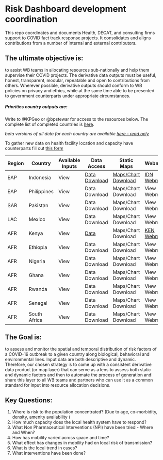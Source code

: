 # Risk Dashboard development coordination
This repo coordinates and documents Health, DECAT, and consulting firms support to COVID fact track response projects. It consolidates and aligns contributions from a number of internal and external contributors.

## The ultimate objective is:
to assist WB teams in allocating resources sub-nationally and help them supervise their COVID projects. The derivative data outputs must be useful, honest, transparent, modular, repeatable and open to contributions from others. Wherever possible, derivative outputs should conform to WB policies on privacy and ethics, while at the same time able to be presented to government counterparts under appropriate circumstances.   

##### Priorities country outputs are:
Write to @KPGeo or @bpstewar for access to the resources below. The complete list of completed countries is [here]().

*beta versions of all data for each country are available [here - read only]()*

To gather new data on health facility location and capacity have counterparts fill out [this form](https://ee.kobotoolbox.org/x/ZbDMXgiT)

|Region|Country|Available Inputs|Data Access|Static Maps|Webmap|Dashboard|
|---|---|---|---|---|---|---|
|EAP|Indonesia|View|[Data Download]()|[Maps/Chart Download]()|[IDN Webmap]()|[See Demo]()|
|EAP|Philippines|View|Data Download|Maps/Chart Download|View Webmap|See Demo|
|SAR|Pakistan|View|Data Download|Maps/Chart Download|View Webmap|See Demo|
|LAC|Mexico|View|Data Download|Maps/Chart Download|View Webmap|See Demo|
|AFR|Kenya|View|[Data]()|Maps/Chart Download|[KEN Webmap]()|---|
|AFR|Ethiopia|View|Data Download|Maps/Chart Download|View Webmap|See Demo|
|AFR|Nigeria|View|Data Download|Maps/Chart Download|View Webmap|See Demo|
|AFR|Ghana|View|Data Download|Maps/Chart Download|View Webmap|See Demo|
|AFR|Rwanda|View|Data Download|Maps/Chart Download|View Webmap|See Demo|
|AFR|Senegal|View|Data Download|Maps/Chart Download|View Webmap|See Demo|
|AFR|South Africa|View|Data Download|Maps/Chart Download|View Webmap|See Demo|

## The Goal is:
 to assess and monitor the spatial and temporal distribution of risk factors of a COVID-19 outbreak to a given country along biological, behavioral and environmental lines. Input data are both descriptive and dynamic. Therefore, our chosen strategy is to come up with a consistent derivative data product (or map layer) that can serve as a lens to assess both static and dynamic factors and then to automate the process of generation and share this layer to all WB teams and partners who can use it as a common standard for input into resource allocation decisions.

## Key Questions:
  1. Where is risk to the population concentrated? (Due to age, co-morbidity, density, amenity availability )
  2. How much capacity does the local health system have to respond?
  3. What Non Pharmaceutical Interventions (NPI) have been tried - Where and When?
  4. How has mobility varied across space and time?
  5. What effect has changes in mobility had on local risk of transmission?
  6. What is the local trend in cases?
  7. What interventions have been done?
